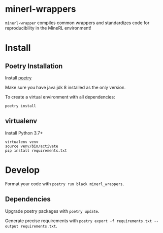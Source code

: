 # minerl-wrappers

`minerl-wrapper` compiles common wrappers and standardizes code for reproducibility in the MineRL environment!

# Install

## Poetry Installation

Install [poetry](https://python-poetry.org/docs/#installation)

Make sure you have java jdk 8 installed as the only version.

To create a virtual environment with all dependencies:
```
poetry install
```

## virtualenv
Install Python 3.7+
```
virtualenv venv
source venv/bin/activate
pip install requirements.txt
```

# Develop

Format your code with `poetry run black minerl_wrappers`.  

## Dependencies

Upgrade poetry packages with `poetry update`.

Generate precise requirements with `poetry export -f requirements.txt --output requirements.txt`.
